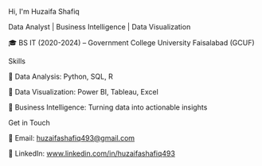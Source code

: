 Hi, I'm Huzaifa Shafiq

Data Analyst | Business Intelligence | Data Visualization


🎓 BS IT (2020-2024) – Government College University Faisalabad (GCUF)

Skills

🔹 Data Analysis: Python, SQL, R

🔹 Data Visualization: Power BI, Tableau, Excel

🔹 Business Intelligence: Turning data into actionable insights

Get in Touch

📧 Email: huzaifashafiq493@gmail.com

🔗 LinkedIn: www.linkedin.com/in/huzaifashafiq493
